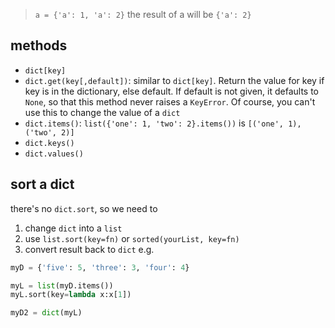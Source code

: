 > `a = {'a': 1, 'a': 2}`
> the result of a will be `{'a': 2}`
## methods
- `dict[key]`
- `dict.get(key[,default])`: similar to `dict[key]`. Return the value for key if key is in the dictionary, else default. If default is not given, it defaults to `None`, so that this method never raises a `KeyError`. Of course, you can't use this to change the value of a `dict`  
- `dict.items()`: `list({'one': 1, 'two': 2}.items())` is `[('one', 1), ('two', 2)]`
- `dict.keys()`
- `dict.values()`

## sort a dict
there's no `dict.sort`, so we need to  
1. change `dict` into a `list`  
2. use `list.sort(key=fn)` or `sorted(yourList, key=fn)`
3. convert result back to `dict`
e.g.  
```python
myD = {'five': 5, 'three': 3, 'four': 4}

myL = list(myD.items())
myL.sort(key=lambda x:x[1])

myD2 = dict(myL)
```